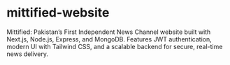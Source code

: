 # mittified-website
Mittified: Pakistan’s First Independent News Channel website built with Next.js, Node.js, Express, and MongoDB. Features JWT authentication, modern UI with Tailwind CSS, and a scalable backend for secure, real-time news delivery.

